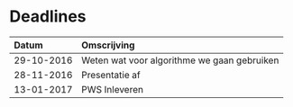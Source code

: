 # Deadlines

Datum		|Omscrijving
:-----------|:------------
29-10-2016	|Weten wat voor algorithme we gaan gebruiken
28-11-2016	|Presentatie af
13-01-2017	|PWS Inleveren
